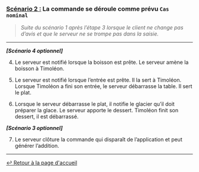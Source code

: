 ### <u>Scénario 2 :</u> La commande se déroule comme prévu `Cas nominal`

> *Suite du scénario 1 après l’étape 3 lorsque le client ne change pas d’avis et que le serveur ne se trompe pas dans la saisie.*

---

***[Scénario 4 optionnel]***

4. Le serveur est notifié lorsque la boisson est prête.
Le serveur amène la boisson à Timoléon.

5. Le serveur est notifié lorsque l’entrée est prête. Il la sert à Timoléon.
Lorsque Timoléon a fini son entrée, le serveur débarrasse la table. Il sert le plat.

6. Lorsque le serveur débarrasse le plat, il notifie le glacier qu’il doit préparer la glace.
Le serveur apporte le dessert.
Timoléon finit son dessert, il est débarrassé.

***[Scénario 3 optionnel]***

7. Le serveur clôture la commande qui disparaît de l’application et peut générer l’addition.

---

[:leftwards_arrow_with_hook: Retour à la page d'accueil](../README.md)
